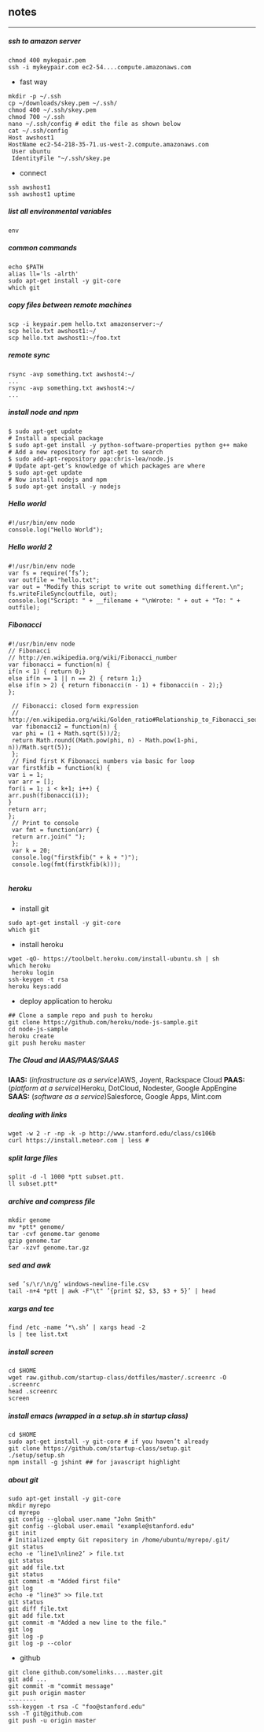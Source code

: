 ## notes
---

##### ssh to amazon server

```
chmod 400 mykepair.pem
ssh -i mykeypair.com ec2-54....compute.amazonaws.com
```
- fast way

```
mkdir -p ~/.ssh
cp ~/downloads/skey.pem ~/.ssh/
chmod 400 ~/.ssh/skey.pem
chmod 700 ~/.ssh
nano ~/.ssh/config # edit the file as shown below
cat ~/.ssh/config
Host awshost1
HostName ec2-54-218-35-71.us-west-2.compute.amazonaws.com
 User ubuntu
 IdentityFile "~/.ssh/skey.pe
```
- connect

```
ssh awshost1
ssh awshost1 uptime
```

##### list all environmental variables
```
env
```

##### common commands
```
echo $PATH
alias ll='ls -alrth'
sudo apt-get install -y git-core
which git
```

##### copy files between remote machines
```
scp -i keypair.pem hello.txt amazonserver:~/
scp hello.txt awshost1:~/
scp hello.txt awshost1:~/foo.txt
```
##### remote sync
```
rsync -avp something.txt awshost4:~/
...
rsync -avp something.txt awshost4:~/
...
```
##### install node and npm

``` shell 
$ sudo apt-get update
# Install a special package
$ sudo apt-get install -y python-software-properties python g++ make
# Add a new repository for apt-get to search
$ sudo add-apt-repository ppa:chris-lea/node.js
# Update apt-get’s knowledge of which packages are where
$ sudo apt-get update
# Now install nodejs and npm
$ sudo apt-get install -y nodejs
```

##### Hello world
```
#!/usr/bin/env node
console.log("Hello World");
```

##### Hello world 2
```
#!/usr/bin/env node
var fs = require(’fs’);
var outfile = "hello.txt";
var out = "Modify this script to write out something different.\n";
fs.writeFileSync(outfile, out);
console.log("Script: " + __filename + "\nWrote: " + out + "To: " + outfile);
```

##### Fibonacci

```
#!/usr/bin/env node
// Fibonacci
// http://en.wikipedia.org/wiki/Fibonacci_number
var fibonacci = function(n) {
if(n < 1) { return 0;}
else if(n == 1 || n == 2) { return 1;}
else if(n > 2) { return fibonacci(n - 1) + fibonacci(n - 2);}
};

 // Fibonacci: closed form expression
 // http://en.wikipedia.org/wiki/Golden_ratio#Relationship_to_Fibonacci_sequence
 var fibonacci2 = function(n) {
 var phi = (1 + Math.sqrt(5))/2;
 return Math.round((Math.pow(phi, n) - Math.pow(1-phi, n))/Math.sqrt(5));
 };
 // Find first K Fibonacci numbers via basic for loop
var firstkfib = function(k) {
var i = 1;
var arr = [];
for(i = 1; i < k+1; i++) {
arr.push(fibonacci(i));
}
return arr;
};
 // Print to console
 var fmt = function(arr) {
 return arr.join(" ");
 };
 var k = 20;
 console.log("firstkfib(" + k + ")");
 console.log(fmt(firstkfib(k)));
 
```


##### heroku
- install git
```
sudo apt-get install -y git-core
which git
```

- install heroku
```
wget -qO- https://toolbelt.heroku.com/install-ubuntu.sh | sh
which heroku
 heroku login
ssh-keygen -t rsa
heroku keys:add
```

- deploy application to heroku
```
## Clone a sample repo and push to heroku
git clone https://github.com/heroku/node-js-sample.git
cd node-js-sample
heroku create
git push heroku master
```

##### The Cloud and IAAS/PAAS/SAAS

**IAAS:** (*infrastructure as a service*)AWS, Joyent, Rackspace Cloud
**PAAS:** (*platform at a service*)Heroku, DotCloud, Nodester, Google AppEngine
**SAAS:** (*software as a service*)Salesforce, Google Apps, Mint.com

##### dealing with links
```
wget -w 2 -r -np -k -p http://www.stanford.edu/class/cs106b
curl https://install.meteor.com | less #
```

##### split large files
```
split -d -l 1000 *ptt subset.ptt.
ll subset.ptt*
```
##### archive and compress file
```
mkdir genome
mv *ptt* genome/
tar -cvf genome.tar genome
gzip genome.tar
tar -xzvf genome.tar.gz
```
##### sed and awk
```
sed ’s/\r/\n/g’ windows-newline-file.csv
tail -n+4 *ptt | awk -F"\t" ’{print $2, $3, $3 + 5}’ | head
```

##### xargs and tee
```
find /etc -name ’*\.sh’ | xargs head -2
ls | tee list.txt
```

##### install screen
```
cd $HOME
wget raw.github.com/startup-class/dotfiles/master/.screenrc -O .screenrc
head .screenrc
screen
```
##### install emacs (wrapped in a setup.sh in startup class)
```
cd $HOME
sudo apt-get install -y git-core # if you haven’t already
git clone https://github.com/startup-class/setup.git
./setup/setup.sh
npm install -g jshint ## for javascript highlight
```

##### about git
```
sudo apt-get install -y git-core
mkdir myrepo
cd myrepo
git config --global user.name "John Smith"
git config --global user.email "example@stanford.edu"
git init
# Initialized empty Git repository in /home/ubuntu/myrepo/.git/
git status
echo -e ’line1\nline2’ > file.txt
git status
git add file.txt
git status
git commit -m "Added first file"
git log
echo -e "line3" >> file.txt
git status
git diff file.txt
git add file.txt
git commit -m "Added a new line to the file."
git log
git log -p
git log -p --color
```
- github
```
git clone github.com/somelinks....master.git
git add ...
git commit -m "commit message"
git push origin master
--------
ssh-keygen -t rsa -C "foo@stanford.edu"
ssh -T git@github.com
git push -u origin master 
```


